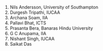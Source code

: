 

1. Nils Andersson, University of Southampton
1. Durgesh Tripathi, IUCAA
1. Archana Soam, IIA
1. Pallavi Bhat, ICTS
1. Prasanta Bera, Banaras Hindu University
1. G C Anupama, IIA
1. Nishant Singh, IUCAA
1. Saikat Das
